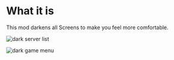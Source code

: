 # What it is
This mod darkens all Screens to make you feel more comfortable.

![dark server list](https://i.postimg.cc/zvJTcsDs/2025-02-03-18-59-20.png)

![dark game menu](https://i.postimg.cc/8C6dJdn0/2025-02-03-18-56-21.png)
